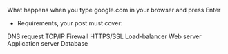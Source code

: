What happens when you type google.com in your browser and press Enter

- Requirements, your post must cover:

DNS request
TCP/IP
Firewall
HTTPS/SSL
Load-balancer
Web server
Application server
Database
